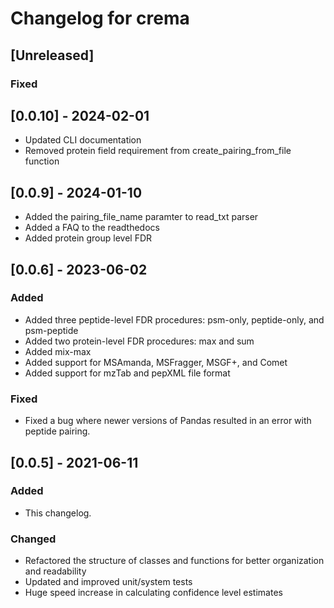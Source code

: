 # Changelog for crema  

## [Unreleased]
### Fixed

## [0.0.10] - 2024-02-01
- Updated CLI documentation
- Removed protein field requirement from create\_pairing\_from\_file function

## [0.0.9] - 2024-01-10
- Added the pairing\_file\_name paramter to read\_txt parser
- Added a FAQ to the readthedocs
- Added protein group level FDR

## [0.0.6] - 2023-06-02
### Added
- Added three peptide-level FDR procedures: psm-only, peptide-only, and
  psm-peptide
- Added two protein-level FDR procedures: max and sum
- Added mix-max
- Added support for MSAmanda, MSFragger, MSGF+, and Comet
- Added support for mzTab and pepXML file format

### Fixed
- Fixed a bug where newer versions of Pandas resulted in an error with peptide
  pairing.

## [0.0.5] - 2021-06-11  
### Added  
- This changelog.

### Changed  
- Refactored the structure of classes and functions for better organization and readability
- Updated and improved unit/system tests
- Huge speed increase in calculating confidence level estimates
